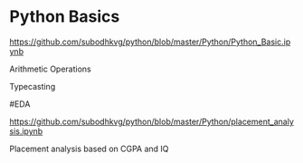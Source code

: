 # Python Basics

https://github.com/subodhkvg/python/blob/master/Python/Python_Basic.ipynb

Arithmetic Operations

Typecasting

#EDA

https://github.com/subodhkvg/python/blob/master/Python/placement_analysis.ipynb

Placement analysis based on CGPA and IQ
